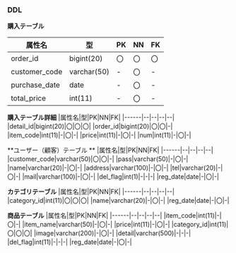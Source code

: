 ### DDL
**購入テーブル**

|属性名|型|PK|NN|FK|
|------|--|--|--|--|
|order_id|bigint(20)|〇|〇|〇|
|customer_code|varchar(50)|-|〇|-|
|purchase_date|date|-|〇|-|
|total_price|int(11)|-|〇|-|

**購入テーブル詳細**
|属性名|型|PK|NN|FK|
|------|--|--|--|--|
|detail_id|bigint(20)|〇|〇|〇|
|order_id|bigint(20)|〇|〇|-|
|item_code|int(11)|-|〇|-|
|price|int(11)|-|〇|-|
|num|int(11)|-|〇|-|

**ユーザー（顧客）テーブル **
|属性名|型|PK|NN|FK|
|------|--|--|--|--|
|customer_code|varchar(50)|〇|〇|-|
|pass|varchar(50)|-|〇|-|
|name|varchar(20)|-|〇|-|
|address|varchar(100)|-|〇|-|
|tel|varchar(20)|-|〇|-|
|mail|varchar(100)|-|〇|-|
|del_flag|int(1)|-|-|-|
|reg_date|date|-|〇|-|

**カテゴリテーブル**
|属性名|型|PK|NN|FK|
|------|--|--|--|--|
|category_id|int(11)|〇|〇|〇|
|name|varchar(20)|-|〇|-|
|reg_date|date|-|〇|-|

**商品テーブル**
|属性名|型|PK|NN|FK|
|------|--|--|--|--|
|item_code|int(11)|-|〇|-|
|item_name|varchar(50)|-|〇|-|
|price|int(11)|-|〇|-|
|category_id|int(11)|〇|〇|〇|
|image|varchar(200)|-|〇|-|
|detail|varchar(500)|-|-|-|
|del_flag|int(11)|-|-|-|
|reg_date|date|-|〇|-|
